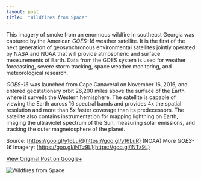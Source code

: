 ```yaml
---
layout: post
title:  "Wildfires from Space"
---
```


This imagery of smoke from an enormous wildfire in southeast Georgia was captured by the American _GOES-16_ weather satellite. It is the first of the next generation of geosynchronous environmental satellites jointly operated by NASA and NOAA that will provide atmospheric and surface measurements of Earth. Data from the GOES system is used for weather forecasting, severe storm tracking, space weather monitoring, and meteorological research.

_GOES-16_ was launched from Cape Canaveral on November 16, 2016, and entered geostationary orbit 26,200 miles above the surface of the Earth where it surveils the Western hemisphere. The satellite is capable of viewing the Earth across 16 spectral bands and provides 4x the spatial resolution and more than 5x faster coverage than its predecessors. The satellite also contains instrumentation for mapping lightning on Earth, imaging the ultraviolet spectrum of the Sun, measuring solar emissions, and tracking the outer magnetosphere of the planet.

Source: [https://goo.gl/y16LuR](https://goo.gl/y16LuR) (NOAA)
More _GOES-16_ Imagery: [https://goo.gl/iNTz9L](https://goo.gl/iNTz9L)

[View Original Post on Google+](https://plus.google.com/+ColinSullender/posts/Up1KBXbZm1i)

![Wildfires from Space](/assets/img/2017-05-13-Wildfires.gif)
